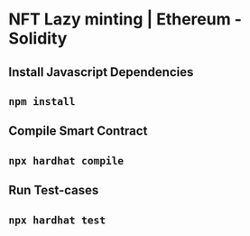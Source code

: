 # NFT Lazy minting | Ethereum - Solidity

<h2>Install Javascript Dependencies<h2/>

`npm install`

<h2>Compile Smart Contract<h2/>

`npx hardhat compile`

<h2>Run Test-cases <h2/>

`npx hardhat test`
